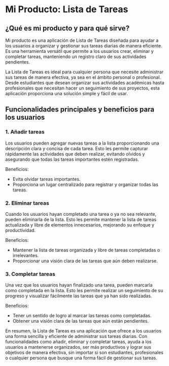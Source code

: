 # Mi Producto: Lista de Tareas

## ¿Qué es mi producto y para qué sirve?

Mi producto es una aplicación de Lista de Tareas diseñada para ayudar a los usuarios a organizar y gestionar sus tareas diarias de manera eficiente. Es una herramienta versátil que permite a los usuarios crear, eliminar y completar tareas, manteniendo un registro claro de sus actividades pendientes.

La Lista de Tareas es ideal para cualquier persona que necesite administrar sus tareas de manera efectiva, ya sea en el ámbito personal o profesional. Desde estudiantes que desean organizar sus actividades académicas hasta profesionales que necesitan hacer un seguimiento de sus proyectos, esta aplicación proporciona una solución simple y fácil de usar.

## Funcionalidades principales y beneficios para los usuarios

### 1. Añadir tareas

Los usuarios pueden agregar nuevas tareas a la lista proporcionando una descripción clara y concisa de cada tarea. Esto les permite capturar rápidamente las actividades que deben realizar, evitando olvidos y asegurando que todas las tareas importantes estén registradas.

Beneficios:

- Evita olvidar tareas importantes.
- Proporciona un lugar centralizado para registrar y organizar todas las tareas.

### 2. Eliminar tareas

Cuando los usuarios hayan completado una tarea o ya no sea relevante, pueden eliminarla de la lista. Esto les permite mantener la lista de tareas actualizada y libre de elementos innecesarios, mejorando su enfoque y productividad.

Beneficios:

- Mantener la lista de tareas organizada y libre de tareas completadas o irrelevantes.
- Proporcionar una visión clara de las tareas que aún deben realizarse.

### 3. Completar tareas

Una vez que los usuarios hayan finalizado una tarea, pueden marcarla como completada en la lista. Esto les permite realizar un seguimiento de su progreso y visualizar fácilmente las tareas que ya han sido realizadas.

Beneficios:

- Tener un sentido de logro al marcar las tareas como completadas.
- Obtener una visión clara de las tareas que aún están pendientes.

En resumen, la Lista de Tareas es una aplicación que ofrece a los usuarios una forma sencilla y eficiente de administrar sus tareas diarias. Con funcionalidades como añadir, eliminar y completar tareas, ayuda a los usuarios a mantenerse organizados, ser más productivos y lograr sus objetivos de manera efectiva, sin importar si son estudiantes, profesionales o cualquier persona que busque una forma fácil de gestionar sus tareas.
